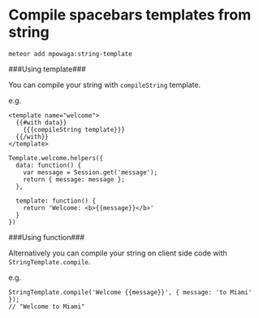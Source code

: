 Compile spacebars templates from string
=======================================

`meteor add mpowaga:string-template`

###Using template###

You can compile your string with `compileString` template.

e.g.

```
<template name="welcome">
  {{#with data}}
    {{{compileString template}}}
  {{/with}}
</template>
```

```
Template.welcome.helpers({
  data: function() {
    var message = Session.get('message');
    return { message: message };
  },

  template: function() {
    return 'Welcome: <b>{{message}}</b>'
  }
})
```
###Using function###

Alternatively you can compile your string on client side code with `StringTemplate.compile`.

e.g.

```
StringTemplate.compile('Welcome {{message}}', { message: 'to Miami' });
// "Welcome to Miami"
```
